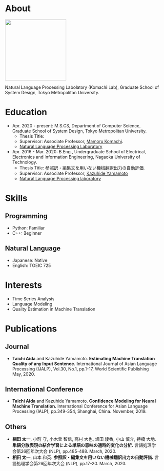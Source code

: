 # About
<img src="https://user-images.githubusercontent.com/45454055/107138187-5ccd6280-6956-11eb-91ec-387862aa835e.png " width="200" />

Natural Language Processing Labolatory (Komachi Lab), Graduate School of System Design, Tokyo Metropolitan University.  

# Education  
 - Apr. 2020 - present: M.S.CS, Department of Computer Science, Graduate School of System Design, Tokyo Metropolitan University.
   - Thesis Title: 
   - Supervisor: Associate Professor, [Mamoru Komachi](http://cl.sd.tmu.ac.jp/~komachi/).
   - [Natural Language Processing Laboratory](http://cl.sd.tmu.ac.jp)
 - Apr. 2016 - Mar. 2020: B.Eng., Undergraduate School of Electrical, Electronics and Information Engineering, Nagaoka University of Technology.
   - Thesis Title: 参照訳・編集文を用いない機械翻訳出力の自動評価.
   - Supervisor: Associate Professor, [Kazuhide Yamamoto](http://s.jnlp.org/GengoHouse/kazuhide_yamamoto)
   - [Natural Language Processing laboratory](http://www.jnlp.org)

# Skills
## Programming
   - Python: Familiar
   - C++: Beginner
## Natural Language
   - Japanese: Native
   - English: TOEIC 725

# Interests
 - Time Series Analysis
 - Language Modeling
 - Quality Estimation in Machine Translation

# Publications
## Journal
 - **Taichi Aida** and Kazuhide Yamamoto. **Estimating Machine Translation Quality of any Input Sentence.** International Journal of Asian Language Processing (IJALP), Vol.30, No.1, pp.1-17, World Scientific Publishing May, 2020.
## International Conference
 - **Taichi Aida** and Kazuhide Yamamoto. **Confidence Modeling for Neural Machine Translation.** International Conference for Asian Language Processing (IALP), pp.349-354, Shanghai, China. November, 2019. 
## Others
 - **相田 太一**, 小町 守, 小木曽 智信, 高村 大也, 坂田 綾香, 小山 慎介, 持橋 大地. **単語分散表現の結合学習による単語の意味の通時的変化の分析.** 言語処理学会第26回年次大会 (NLP), pp.485-488. March, 2020. 
 - **相田 太一**, 山本 和英. **参照訳・編集文を用いない機械翻訳出力の自動評価.** 言語処理学会第26回年次大会 (NLP), pp.17-20. March, 2020. 
